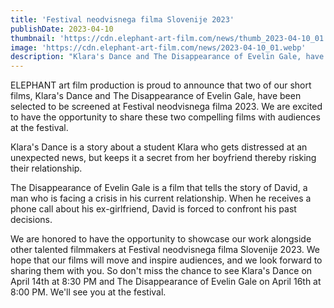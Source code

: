 ```yaml
---
title: 'Festival neodvisnega filma Slovenije 2023'
publishDate: 2023-04-10
thumbnail: 'https://cdn.elephant-art-film.com/news/thumb_2023-04-10_01.webp'
image: 'https://cdn.elephant-art-film.com/news/2023-04-10_01.webp'
description: "Klara's Dance and The Disappearance of Evelin Gale, have been selected to be screened at Festival neodvisnega filma 2023."
---
```


ELEPHANT art film production is proud to announce that two of our short films, Klara's Dance and The Disappearance of Evelin Gale, have been selected to be screened at Festival neodvisnega filma 2023. We are excited to have the opportunity to share these two compelling films with audiences at the festival.

Klara's Dance is a story about a student Klara who gets distressed at an unexpected news, but keeps it a secret from her boyfriend thereby risking their relationship.

The Disappearance of Evelin Gale is a film that tells the story of David, a man who is facing a crisis in his current relationship. When he receives a phone call about his ex-girlfriend, David is forced to confront his past decisions.

We are honored to have the opportunity to showcase our work alongside other talented filmmakers at Festival neodvisnega filma Slovenije 2023. We hope that our films will move and inspire audiences, and we look forward to sharing them with you. So don't miss the chance to see Klara's Dance on April 14th at 8:30 PM and The Disappearance of Evelin Gale on April 16th at 8:00 PM. We'll see you at the festival.
